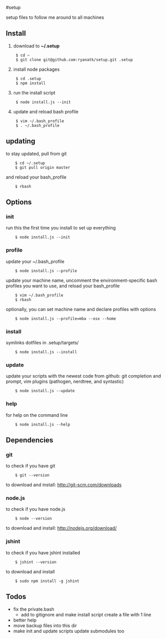 #setup

setup files to follow me around to all machines

## Install

1. download to **~/.setup**

        $ cd ~
        $ git clone git@github.com:ryanatk/setup.git .setup

1. install node packages

        $ cd .setup
        $ npm install

1. run the install script

        $ node install.js --init
   
1. update and reload bash profile

		$ vim ~/.bash_profile
		$ . ~/.bash_profile
        
## updating

to stay updated, pull from git

		$ cd ~/.setup
		$ git pull origin master
		
and reload your bash_profile

		$ rbash


## Options

### init

run this the first time you install to set up everything

        $ node install.js --init

### profile

update your ~/.bash_profile
        
        $ node install.js --profile
        
update your machine name, uncomment the environment-specific bash profiles you want to use, and reload your bash_profile

		$ vim ~/.bash_profile
		$ rbash
		
optionally, you can set machine name and declare profiles with options

        $ node install.js --profile=mba --osx --home
		
### install

symlinks dotfiles in .setup/targets/

        $ node install.js --install

### update

update your scripts with the newest code from github: git completion and prompt, vim plugins (pathogen, nerdtree, and syntastic)
		
		$ node install.js --update
		

### help

for help on the command line

		$ node install.js --help
		
		
## Dependencies

### git

to check if you have git

        $ git --version

to download and install: <http://git-scm.com/downloads>

### node.js

to check if you have node.js

        $ node --version
        
to download and install: <http://nodejs.org/download/>

### jshint

to check if you have jshint installed

        $ jshint --version
        
to download and install

        $ sudo npm install -g jshint
        
       

## Todos

- fix the private.bash
    - add to gitignore and make install script create a file with 1 line
- better help
- move backup files into this dir
- make init and update scripts update submodules too
